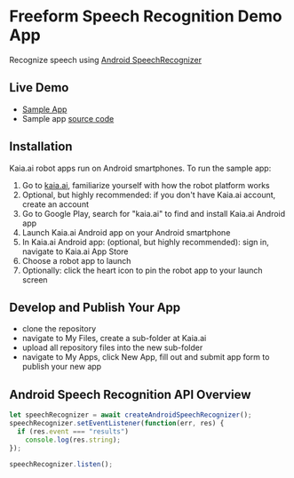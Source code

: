 

# Freeform Speech Recognition Demo App
Recognize speech using [Android SpeechRecognizer](https://developer.android.com/reference/android/speech/SpeechRecognizer)

## Live Demo
- [Sample App](https://kaia.ai/view-app/5bcd0a021eca4d32ace78dc1)
- Sample app [source code](https://github.com/kaiaai/tree/master/speech-recognition-freeform)

## Installation
Kaia.ai robot apps run on Android smartphones. To run the sample app:
1. Go to [kaia.ai](https://kaia.ai/), familiarize yourself with how the robot platform works
2. Optional, but highly recommended: if you don't have Kaia.ai account, create an account
3. Go to Google Play, search for "kaia.ai" to find and install Kaia.ai Android app
4. Launch Kaia.ai Android app on your Android smartphone
5. In Kaia.ai Android app: (optional, but highly recommended): sign in, navigate to Kaia.ai App Store
6. Choose a robot app to launch
7. Optionally: click the heart icon to pin the robot app to your launch screen 

## Develop and Publish Your App
- clone the repository
- navigate to My Files, create a sub-folder at Kaia.ai
- upload all repository files into the new sub-folder
- navigate to My Apps, click New App, fill out and submit app form to publish your new app

## Android Speech Recognition API Overview
```js
let speechRecognizer = await createAndroidSpeechRecognizer();
speechRecognizer.setEventListener(function(err, res) {
  if (res.event === "results")
    console.log(res.string);
});

speechRecognizer.listen();
````
